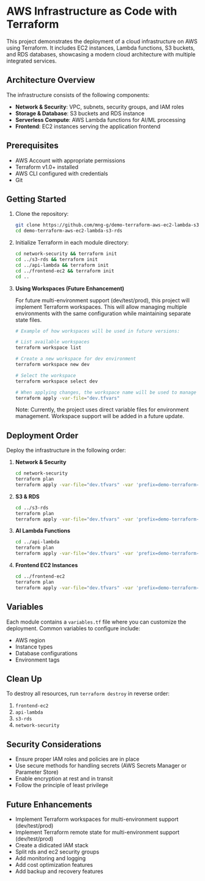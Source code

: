 # AWS Infrastructure as Code with Terraform

This project demonstrates the deployment of a cloud infrastructure on AWS using Terraform. It includes EC2 instances, Lambda functions, S3 buckets, and RDS databases, showcasing a modern cloud architecture with multiple integrated services.

## Architecture Overview

The infrastructure consists of the following components:
- **Network & Security**: VPC, subnets, security groups, and IAM roles
- **Storage & Database**: S3 buckets and RDS instance
- **Serverless Compute**: AWS Lambda functions for AI/ML processing
- **Frontend**: EC2 instances serving the application frontend

## Prerequisites

- AWS Account with appropriate permissions
- Terraform v1.0+ installed
- AWS CLI configured with credentials
- Git

## Getting Started

1. Clone the repository:
   ```bash
   git clone https://github.com/mng-g/demo-terraform-aws-ec2-lambda-s3-rds.git
   cd demo-terraform-aws-ec2-lambda-s3-rds
   ```

2. Initialize Terraform in each module directory:
   ```bash
   cd network-security && terraform init
   cd ../s3-rds && terraform init
   cd ../api-lambda && terraform init
   cd ../frontend-ec2 && terraform init
   cd ..
   ```

3. **Using Workspaces (Future Enhancement)**
   
   For future multi-environment support (dev/test/prod), this project will implement Terraform workspaces. This will allow managing multiple environments with the same configuration while maintaining separate state files.

   ```bash
   # Example of how workspaces will be used in future versions:
   
   # List available workspaces
   terraform workspace list
   
   # Create a new workspace for dev environment
   terraform workspace new dev
   
   # Select the workspace
   terraform workspace select dev
   
   # When applying changes, the workspace name will be used to manage environment-specific resources
   terraform apply -var-file="dev.tfvars"
   ```
   
   Note: Currently, the project uses direct variable files for environment management. Workspace support will be added in a future update.

## Deployment Order

Deploy the infrastructure in the following order:

1. **Network & Security**
   ```bash
   cd network-security
   terraform plan
   terraform apply -var-file="dev.tfvars" -var 'prefix=demo-terraform-aws-ec2-lambda-s3-rds'
   ```

2. **S3 & RDS**
   ```bash
   cd ../s3-rds
   terraform plan
   terraform apply -var-file="dev.tfvars" -var 'prefix=demo-terraform-aws-ec2-lambda-s3-rds'
   ```

3. **AI Lambda Functions**
   ```bash
   cd ../api-lambda
   terraform plan
   terraform apply -var-file="dev.tfvars" -var 'prefix=demo-terraform-aws-ec2-lambda-s3-rds'
   ```

4. **Frontend EC2 Instances**
   ```bash
   cd ../frontend-ec2
   terraform plan
   terraform apply -var-file="dev.tfvars" -var 'prefix=demo-terraform-aws-ec2-lambda-s3-rds'
   ```

## Variables

Each module contains a `variables.tf` file where you can customize the deployment. Common variables to configure include:
- AWS region
- Instance types
- Database configurations
- Environment tags

## Clean Up

To destroy all resources, run `terraform destroy` in reverse order:

1. `frontend-ec2`
2. `api-lambda`
3. `s3-rds`
4. `network-security`

## Security Considerations

- Ensure proper IAM roles and policies are in place
- Use secure methods for handling secrets (AWS Secrets Manager or Parameter Store)
- Enable encryption at rest and in transit
- Follow the principle of least privilege

## Future Enhancements

- Implement Terraform workspaces for multi-environment support (dev/test/prod)
- Implement Terraform remote state for multi-environment support (dev/test/prod)
- Create a didicated IAM stack
- Split rds and ec2 security groups
- Add monitoring and logging
- Add cost optimization features
- Add backup and recovery features